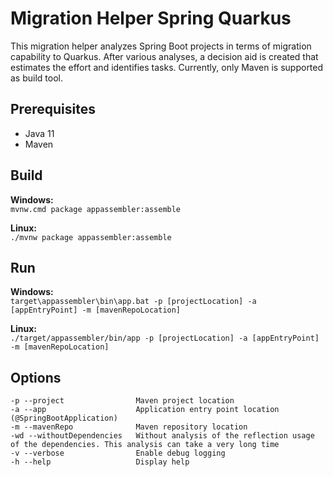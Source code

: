 # Migration Helper Spring Quarkus

This migration helper analyzes Spring Boot projects in terms of migration capability to Quarkus. After various analyses, a decision aid is created that estimates the effort and identifies tasks. Currently, only Maven is supported as build tool.

## Prerequisites

- Java 11
- Maven

## Build

**Windows:** \
`mvnw.cmd package appassembler:assemble`

**Linux:** \
`./mvnw package appassembler:assemble`

## Run

**Windows:** \
`target\appassembler\bin\app.bat -p [projectLocation] -a [appEntryPoint] -m [mavenRepoLocation]`

**Linux:** \
`./target/appassembler/bin/app -p [projectLocation] -a [appEntryPoint] -m [mavenRepoLocation]`

## Options
```
-p --project                Maven project location
-a --app                    Application entry point location (@SpringBootApplication)
-m --mavenRepo              Maven repository location
-wd --withoutDependencies   Without analysis of the reflection usage of the dependencies. This analysis can take a very long time
-v --verbose                Enable debug logging
-h --help                   Display help
```
